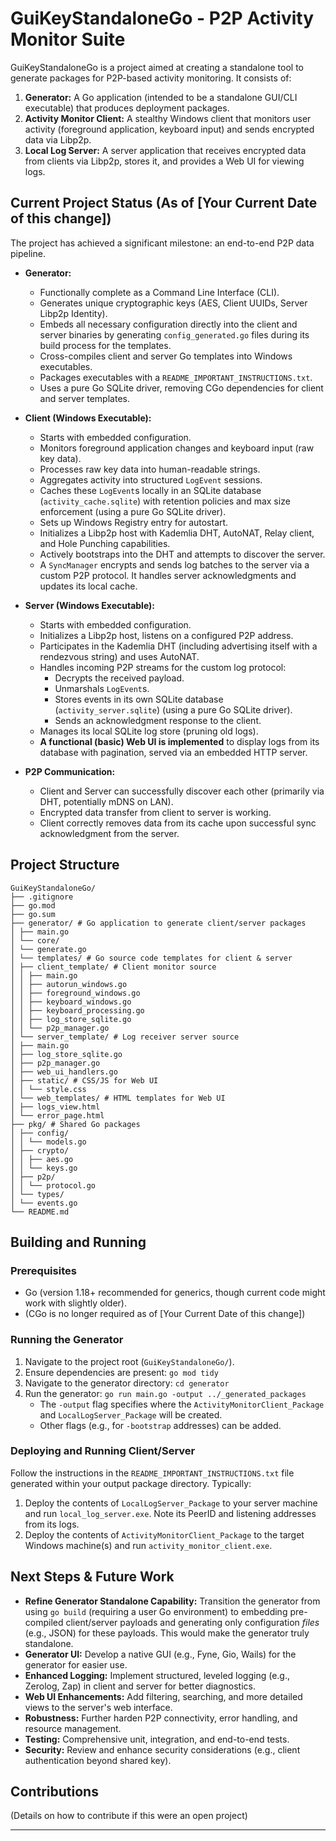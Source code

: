 # GuiKeyStandaloneGo - P2P Activity Monitor Suite

GuiKeyStandaloneGo is a project aimed at creating a standalone tool to generate packages for P2P-based activity monitoring. It consists of:

1.  **Generator:** A Go application (intended to be a standalone GUI/CLI executable) that produces deployment packages.
2.  **Activity Monitor Client:** A stealthy Windows client that monitors user activity (foreground application, keyboard input) and sends encrypted data via Libp2p.
3.  **Local Log Server:** A server application that receives encrypted data from clients via Libp2p, stores it, and provides a Web UI for viewing logs.

## Current Project Status (As of [Your Current Date of this change])

The project has achieved a significant milestone: an end-to-end P2P data pipeline.

*   **Generator:**
    *   Functionally complete as a Command Line Interface (CLI).
    *   Generates unique cryptographic keys (AES, Client UUIDs, Server Libp2p Identity).
    *   Embeds all necessary configuration directly into the client and server binaries by generating `config_generated.go` files during its build process for the templates.
    *   Cross-compiles client and server Go templates into Windows executables.
    *   Packages executables with a `README_IMPORTANT_INSTRUCTIONS.txt`.
    *   Uses a pure Go SQLite driver, removing CGo dependencies for client and server templates.

*   **Client (Windows Executable):**
    *   Starts with embedded configuration.
    *   Monitors foreground application changes and keyboard input (raw key data).
    *   Processes raw key data into human-readable strings.
    *   Aggregates activity into structured `LogEvent` sessions.
    *   Caches these `LogEvent`s locally in an SQLite database (`activity_cache.sqlite`) with retention policies and max size enforcement (using a pure Go SQLite driver).
    *   Sets up Windows Registry entry for autostart.
    *   Initializes a Libp2p host with Kademlia DHT, AutoNAT, Relay client, and Hole Punching capabilities.
    *   Actively bootstraps into the DHT and attempts to discover the server.
    *   A `SyncManager` encrypts and sends log batches to the server via a custom P2P protocol. It handles server acknowledgments and updates its local cache.

*   **Server (Windows Executable):**
    *   Starts with embedded configuration.
    *   Initializes a Libp2p host, listens on a configured P2P address.
    *   Participates in the Kademlia DHT (including advertising itself with a rendezvous string) and uses AutoNAT.
    *   Handles incoming P2P streams for the custom log protocol:
        *   Decrypts the received payload.
        *   Unmarshals `LogEvent`s.
        *   Stores events in its own SQLite database (`activity_server.sqlite`) (using a pure Go SQLite driver).
        *   Sends an acknowledgment response to the client.
    *   Manages its local SQLite log store (pruning old logs).
    *   **A functional (basic) Web UI is implemented** to display logs from its database with pagination, served via an embedded HTTP server.

*   **P2P Communication:**
    *   Client and Server can successfully discover each other (primarily via DHT, potentially mDNS on LAN).
    *   Encrypted data transfer from client to server is working.
    *   Client correctly removes data from its cache upon successful sync acknowledgment from the server.

## Project Structure
```
GuiKeyStandaloneGo/
├── .gitignore
├── go.mod
├── go.sum
├── generator/ # Go application to generate client/server packages
│ ├── main.go
│ └── core/
│ └── generate.go
│ └── templates/ # Go source code templates for client & server
│ ├── client_template/ # Client monitor source
│ │ ├── main.go
│ │ ├── autorun_windows.go
│ │ ├── foreground_windows.go
│ │ ├── keyboard_windows.go
│ │ ├── keyboard_processing.go
│ │ ├── log_store_sqlite.go
│ │ └── p2p_manager.go
│ └── server_template/ # Log receiver server source
│ ├── main.go
│ ├── log_store_sqlite.go
│ ├── p2p_manager.go
│ ├── web_ui_handlers.go
│ ├── static/ # CSS/JS for Web UI
│ │ └── style.css
│ └── web_templates/ # HTML templates for Web UI
│ ├── logs_view.html
│ └── error_page.html
├── pkg/ # Shared Go packages
│ ├── config/
│ │ └── models.go
│ ├── crypto/
│ │ ├── aes.go
│ │ └── keys.go
│ ├── p2p/
│ │ └── protocol.go
│ └── types/
│ └── events.go
└── README.md
```

## Building and Running

### Prerequisites

*   Go (version 1.18+ recommended for generics, though current code might work with slightly older).
*   (CGo is no longer required as of [Your Current Date of this change])

### Running the Generator

1.  Navigate to the project root (`GuiKeyStandaloneGo/`).
2.  Ensure dependencies are present: `go mod tidy`
3.  Navigate to the generator directory: `cd generator`
4.  Run the generator: `go run main.go -output ../_generated_packages`
    *   The `-output` flag specifies where the `ActivityMonitorClient_Package` and `LocalLogServer_Package` will be created.
    *   Other flags (e.g., for `-bootstrap` addresses) can be added.

### Deploying and Running Client/Server

Follow the instructions in the `README_IMPORTANT_INSTRUCTIONS.txt` file generated within your output package directory. Typically:
1.  Deploy the contents of `LocalLogServer_Package` to your server machine and run `local_log_server.exe`. Note its PeerID and listening addresses from its logs.
2.  Deploy the contents of `ActivityMonitorClient_Package` to the target Windows machine(s) and run `activity_monitor_client.exe`.

## Next Steps & Future Work

*   **Refine Generator Standalone Capability:** Transition the generator from using `go build` (requiring a user Go environment) to embedding pre-compiled client/server payloads and generating only configuration *files* (e.g., JSON) for these payloads. This would make the generator truly standalone.
*   **Generator UI:** Develop a native GUI (e.g., Fyne, Gio, Wails) for the generator for easier use.
*   **Enhanced Logging:** Implement structured, leveled logging (e.g., Zerolog, Zap) in client and server for better diagnostics.
*   **Web UI Enhancements:** Add filtering, searching, and more detailed views to the server's web interface.
*   **Robustness:** Further harden P2P connectivity, error handling, and resource management.
*   **Testing:** Comprehensive unit, integration, and end-to-end tests.
*   **Security:** Review and enhance security considerations (e.g., client authentication beyond shared key).

## Contributions

(Details on how to contribute if this were an open project)

---